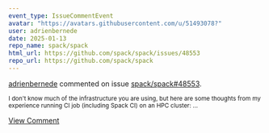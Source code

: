 ```yaml
---
event_type: IssueCommentEvent
avatar: "https://avatars.githubusercontent.com/u/51493078?"
user: adrienbernede
date: 2025-01-13
repo_name: spack/spack
html_url: https://github.com/spack/spack/issues/48553
repo_url: https://github.com/spack/spack
---
```


<a href='https://github.com/adrienbernede' target='_blank'>adrienbernede</a> commented on issue <a href='https://github.com/spack/spack/issues/48553' target='_blank'>spack/spack#48553</a>.

<small>I don't know much of the infrastructure you are using, but here are some thoughts from my experience running CI job (including Spack CI) on an HPC cluster:...</small>

<a href='https://github.com/spack/spack/issues/48553' target='_blank'>View Comment</a>